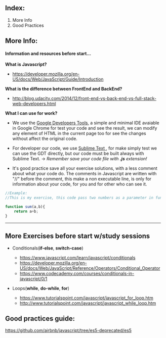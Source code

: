 
## Index: 
1. More Info
2. Good Practices

## More Info:

#### Information and resources before start...
**What is Javascript?**
- https://developer.mozilla.org/en-US/docs/Web/JavaScript/Guide/Introduction

**What is the difference between FrontEnd and BackEnd?**
- http://blog.udacity.com/2014/12/front-end-vs-back-end-vs-full-stack-web-developers.html

**What I can use for work?**
- We use the <a target="_blank" href="https://developers.google.com/web/tools/chrome-devtools/">Google Developers Tools</a>, a simple and minimal IDE avaiable in Google Chrome for test your code and see the result, we can modify any element of HTML in the current page too for see the changes without affect the original code. 

- For developer our code, we use <a target="_blank" href="http://www.sublimetext.com/">Sublime Text </a>, for make simply test we can use the GDT directly, but our code must be built always with Sublime Text.
-> *Remember save your code file with **.js** extension!*

- It's good practice save all your exercise solutions, with a less comment about what your code do. The comments in Javascript are written with "//" before the comment, this make a non executable line, is only for information about your code, for you and for other who can see it.

```javascript
//Example: 
//This is my exercise, this code pass two numbers as a parameter in function and returns the sum.

function sum(a,b){
    return a+b;
}
```

---
## More Exercises before start w/study sessions
- Conditionals(**if-else**, **switch-case**)
    - https://www.javascript.com/learn/javascript/conditionals
    - https://developer.mozilla.org/en-US/docs/Web/JavaScript/Reference/Operators/Conditional_Operator
    -  https://www.codecademy.com/courses/conditionals-in-javascript/0/1

- Loops(**while**, **do-while**, **for**)
    - https://www.tutorialspoint.com/javascript/javascript_for_loop.htm
    - http://www.tutorialspoint.com/javascript/javascript_while_loop.htm

## Good practices guide:

https://github.com/airbnb/javascript/tree/es5-deprecated/es5



